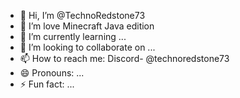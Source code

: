 - 👋 Hi, I’m @TechnoRedstone73
- 👀 I’m love Minecraft Java edition
- 🌱 I’m currently learning ...
- 💞️ I’m looking to collaborate on ...
- 📫 How to reach me: Discord- @technoredstone73
- 😄 Pronouns: ...
- ⚡ Fun fact: ...

<!---
TK7354/TK7354 is a ✨ special ✨ repository because its `README.md` (this file) appears on your GitHub profile.
You can click the Preview link to take a look at your changes.
--->
